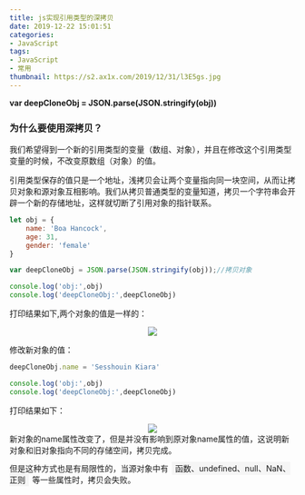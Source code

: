 ```yaml
---
title: js实现引用类型的深拷贝
date: 2019-12-22 15:01:51
categories:
- JavaScript
tags:
- JavaScript
- 常用
thumbnail: https://s2.ax1x.com/2019/12/31/l3E5gs.jpg
---
```

**var deepCloneObj = JSON.parse(JSON.stringify(obj))**

### 为什么要使用深拷贝？
我们希望得到一个新的引用类型的变量（数组、对象），并且在修改这个引用类型变量的时候，不改变原数组（对象）的值。

引用类型保存的值只是一个地址，浅拷贝会让两个变量指向同一块空间，从而让拷贝对象和源对象互相影响。我们从拷贝普通类型的变量知道，拷贝一个字符串会开辟一个新的存储地址，这样就切断了引用对象的指针联系。
```javascript
let obj = {
    name: 'Boa Hancock',
    age: 31,
    gender: 'female'
}

var deepCloneObj = JSON.parse(JSON.stringify(obj));//拷贝对象

console.log('obj:',obj)
console.log('deepCloneObj:',deepCloneObj)
```
<!-- more -->

打印结果如下,两个对象的值是一样的：
<div style="text-align:center;"><img src="/print1.png"></div>


修改新对象的值：
```javascript
deepCloneObj.name = 'Sesshouin Kiara'

console.log('obj:',obj)
console.log('deepCloneObj:',deepCloneObj)

```
打印结果如下：
<div style="text-align:center;"><img src="/print2.png"></div>
新对象的name属性改变了，但是并没有影响到原对象name属性的值，这说明新对象和旧对象指向不同的存储空间，拷贝完成。
<div style="height:12px;"></div>
但是这种方式也是有局限性的，当源对象中有<span style="background-color:rgb(245,245,245);padding:3px 6px;margin:0 6px;">函数、undefined、null、NaN、正则</span>等一些属性时，拷贝会失败。
